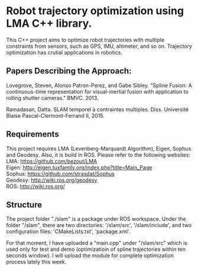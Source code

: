 # Robot trajectory optimization using LMA C++ library.
This C++ project aims to optimize robot trajectories with multiple constraints from sensors, such as GPS, IMU, altimeter, and so on. Trajectory optimization has crutial applications in robotics.

## Papers Describing the Approach:
Lovegrove, Steven, Alonso Patron-Perez, and Gabe Sibley. "Spline Fusion: A continuous-time representation for visual-inertial fusion with application to rolling shutter cameras." BMVC. 2013.

Ramadasan, Datta. SLAM temporel à contraintes multiples. Diss. Université Blaise Pascal-Clermont-Ferrand II, 2015.

## Requirements
This project requires LMA (Levenberg-Marquardt Algorithm), Eigen, Sophus and Geodesy. Also, it is build in ROS. Please refer to the following websites:  
LMA: https://github.com/bezout/LMA  
Eigen: http://eigen.tuxfamily.org/index.php?title=Main_Page  
Sophus: https://github.com/strasdat/Sophus  
Geodesy: http://wiki.ros.org/geodesy  
ROS: http://wiki.ros.org/  

## Structure
The project folder "./slam" is a package under ROS workspace. Under the folder "/slam", there are two directories: '/slam/src', '/slam/include', and two configuration files: 'CMakeLists.txt', 'package.xml'.  

For that moment, I have uploaded a "main.cpp" under "/slam/src" which is used only for test and demo (optimizatioin of spline trajectories within ten seconds window). I will upload the module for complete optimization process lately this week.






